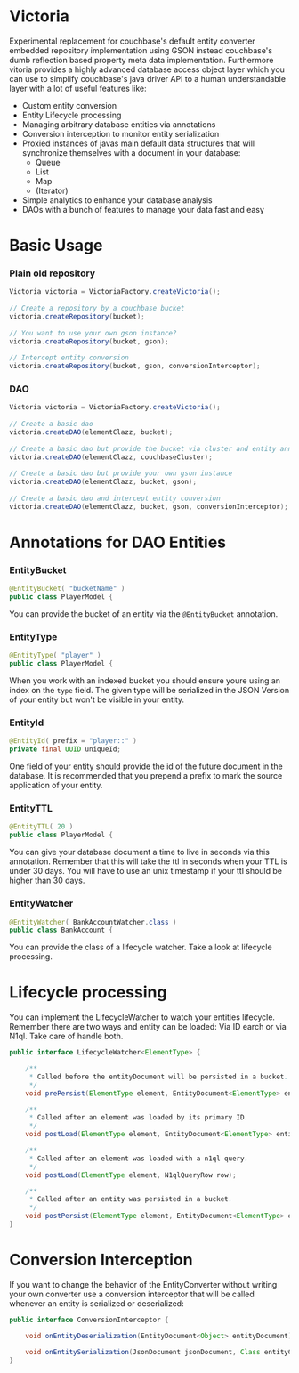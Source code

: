 # Victoria

Experimental replacement for couchbase's default entity converter embedded repository implementation using GSON instead
couchbase's dumb reflection based property meta data implementation. Furthermore vitoria provides
a highly advanced database access object layer which you can use to simplify couchbase's java driver 
API to a human understandable layer with a lot of useful features like:
- Custom entity conversion
- Entity Lifecycle processing
- Managing arbitrary database entities via annotations
- Conversion interception to monitor entity serialization
- Proxied instances of javas main default data structures that will synchronize themselves with a document in your database:
    - Queue
    - List
    - Map
    - (Iterator)
- Simple analytics to enhance your database analysis
- DAOs with a bunch of features to manage your data fast and easy

# Basic Usage

### Plain old repository
```java
Victoria victoria = VictoriaFactory.createVictoria();
        
// Create a repository by a couchbase bucket
victoria.createRepository(bucket);
        
// You want to use your own gson instance?
victoria.createRepository(bucket, gson);
        
// Intercept entity conversion
victoria.createRepository(bucket, gson, conversionInterceptor);
```

### DAO
```java
Victoria victoria = VictoriaFactory.createVictoria();
        
// Create a basic dao
victoria.createDAO(elementClazz, bucket);
        
// Create a basic dao but provide the bucket via cluster and entity annotation
victoria.createDAO(elementClazz, couchbaseCluster);
        
// Create a basic dao but provide your own gson instance
victoria.createDAO(elementClazz, bucket, gson);
        
// Create a basic dao and intercept entity conversion
victoria.createDAO(elementClazz, bucket, gson, conversionInterceptor);
```

# Annotations for DAO Entities

### EntityBucket
```java 
@EntityBucket( "bucketName" ) 
public class PlayerModel {
```

You can provide the bucket of an entity via the `@EntityBucket` annotation.

### EntityType
```java 
@EntityType( "player" ) 
public class PlayerModel {
```

When you work with an indexed bucket you should ensure youre using an index on the `type` field. 
The given type will be serialized in the JSON Version of your entity but won't be visible in your entity.

### EntityId
```java 
@EntityId( prefix = "player::" )
private final UUID uniqueId;
```

One field of your entity should provide the id of the future document in the database. It is recommended
that you prepend a prefix to mark the source application of your entity.

### EntityTTL
```java 
@EntityTTL( 20 )
public class PlayerModel {
```

You can give your database document a time to live in seconds via this annotation. Remember that this
will take the ttl in seconds when your TTL is under 30 days. You will have to use an unix timestamp if
your ttl should be higher than 30 days. 

### EntityWatcher
```java 
@EntityWatcher( BankAccountWatcher.class )
public class BankAccount {
```

You can provide the class of a lifecycle watcher. Take a look at lifecycle processing.

# Lifecycle processing
You can implement the LifecycleWatcher<ElementType> to watch your entities lifecycle. Remember there
are two ways and entity can be loaded: Via ID earch or via N1ql. Take care of handle both. 
```java
public interface LifecycleWatcher<ElementType> {

    /**
     * Called before the entityDocument will be persisted in a bucket.
     */
    void prePersist(ElementType element, EntityDocument<ElementType> entityDocument);

    /**
     * Called after an element was loaded by its primary ID.
     */
    void postLoad(ElementType element, EntityDocument<ElementType> entityDocument);

    /**
     * Called after an element was loaded with a n1ql query.
     */
    void postLoad(ElementType element, N1qlQueryRow row);

    /**
     * Called after an entity was persisted in a bucket.
     */
    void postPersist(ElementType element, EntityDocument<ElementType> entityDocument);
}
```

# Conversion Interception
If you want to change the behavior of the EntityConverter without writing your own
converter use a conversion interceptor that will be called whenever an entity is 
serialized or deserialized: 
```java
public interface ConversionInterceptor {

    void onEntityDeserialization(EntityDocument<Object> entityDocument);

    void onEntitySerialization(JsonDocument jsonDocument, Class entityClass);
}
```

